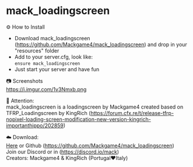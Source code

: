 # mack_loadingscreen

⚙️ How to Install  
- Download mack_loadingscreen (https://github.com/Mackgame4/mack_loadingscreen) and drop in your "resources" folder  
- Add to your server.cfg, look like:  
```ensure mack_loadingscreen```  
- Just start your server and have fun  

📷 Screenshots  
https://i.imgur.com/1v3Nmxb.png

🔖 Attention:  
mack_loadingscreen is a loadingscreen by Mackgame4 created based on TFRP_Loadingscreen by KingRich (https://forum.cfx.re/t/release-tfrp-nopixel-loading-screen-modification-new-version-kingrich-importanthippo/202859)

☁️ Download:  
[Here](https://github.com/Mackgame4/mack_loadingscreen) or Github (https://github.com/Mackgame4/mack_loadingscreen)  
Join our Discord or in (https://discord.io/mack)  
Creators: Mackgame4 & KingRich (Portugal❤️Italy)  
